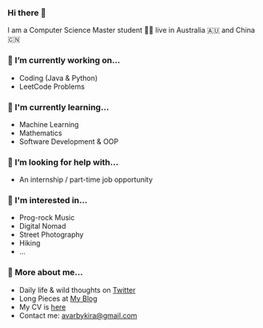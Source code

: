 ### Hi there 👋

I am a Computer Science Master student 👨‍💻 live in Australia 🇦🇺 and China 🇨🇳

### 🔧 I’m currently working on...

- Coding (Java & Python) 
- LeetCode Problems 

### 🌱 I'm currently learning...

- Machine Learning 
- Mathematics 
- Software Development & OOP 

### 🤔 I’m looking for help with...

- An internship / part-time job opportunity 

### 🎸 I'm interested in...

- Prog-rock Music 
- Digital Nomad 
- Street Photography 
- Hiking 
- ...

### 🔗 More about me...

- Daily life & wild thoughts on [Twitter](https://twitter.com/AvarbyKira) 
- Long Pieces at [My Blog](https://avarbykira.github.io) 
- My CV is [here](https://avarbykira.github.io/about/) 
- Contact me: avarbykira@gmail.com 
